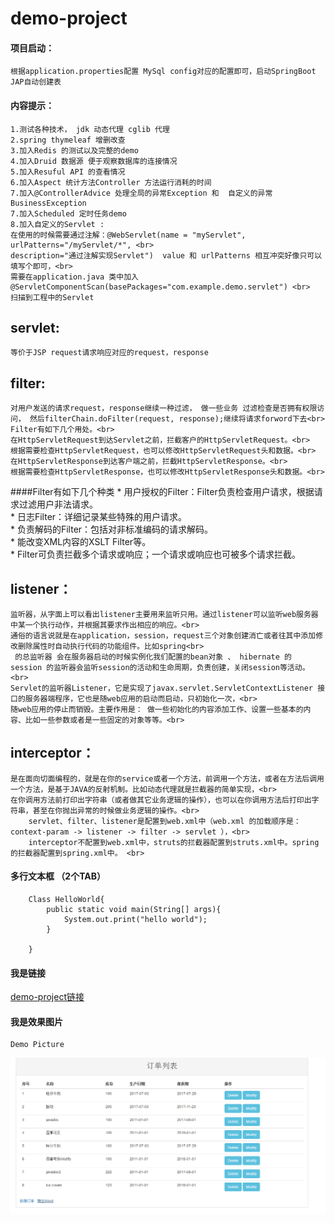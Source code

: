 demo-project
==============

#### 项目启动：
	根据application.properties配置 MySql config对应的配置即可，启动SpringBoot JAP自动创建表     

#### 内容提示：
	1.测试各种技术， jdk 动态代理 cglib 代理        
	2.spring thymeleaf 增删改查         
	3.加入Redis 的测试以及完整的demo  
	4.加入Druid 数据源 便于观察数据库的连接情况      
	5.加入Resuful API 的查看情况           
	6.加入Aspect 统计方法Controller 方法运行消耗的时间         
	7.加入@ControllerAdvice 处理全局的异常Exception 和  自定义的异常BusinessException       
	7.加入Scheduled 定时任务demo        
	8.加入自定义的Servlet :
	在使用的时候需要通过注解：@WebServlet(name = "myServlet", urlPatterns="/myServlet/*", <br>
	description="通过注解实现Servlet")  value 和 urlPatterns 相互冲突好像只可以填写个即可，<br>
	需要在application.java 类中加入@ServletComponentScan(basePackages="com.example.demo.servlet") <br> 
	扫描到工程中的Servlet


servlet:     
------------------
	等价于JSP request请求响应对应的request，response

filter:     
------------------
	对用户发送的请求request，response继续一种过滤， 做一些业务 过滤检查是否拥有权限访问， 然后filterChain.doFilter(request, response);继续将请求forword下去<br>
	Filter有如下几个用处。<br>
	在HttpServletRequest到达Servlet之前，拦截客户的HttpServletRequest。<br>
	根据需要检查HttpServletRequest，也可以修改HttpServletRequest头和数据。<br>
	在HttpServletResponse到达客户端之前，拦截HttpServletResponse。<br>
	根据需要检查HttpServletResponse，也可以修改HttpServletResponse头和数据。<br>

####Filter有如下几个种类
	* 用户授权的Filter：Filter负责检查用户请求，根据请求过滤用户非法请求。<br>
	* 日志Filter：详细记录某些特殊的用户请求。<br>
	* 负责解码的Filter：包括对非标准编码的请求解码。<br>
	* 能改变XML内容的XSLT Filter等。<br>
	* Filter可负责拦截多个请求或响应；一个请求或响应也可被多个请求拦截。<br>

listener：           
--------------------
	监听器，从字面上可以看出listener主要用来监听只用。通过listener可以监听web服务器中某一个执行动作，并根据其要求作出相应的响应。<br>
	通俗的语言说就是在application，session，request三个对象创建消亡或者往其中添加修改删除属性时自动执行代码的功能组件。比如spring<br>
	 的总监听器 会在服务器启动的时候实例化我们配置的bean对象 、 hibernate 的 session 的监听器会监听session的活动和生命周期，负责创建，关闭session等活动。<br>
	Servlet的监听器Listener，它是实现了javax.servlet.ServletContextListener 接口的服务器端程序，它也是随web应用的启动而启动，只初始化一次，<br>
	随web应用的停止而销毁。主要作用是： 做一些初始化的内容添加工作、设置一些基本的内容、比如一些参数或者是一些固定的对象等等。<br>


interceptor：
--------------------
	是在面向切面编程的，就是在你的service或者一个方法，前调用一个方法，或者在方法后调用一个方法，是基于JAVA的反射机制。比如动态代理就是拦截器的简单实现，<br>
	在你调用方法前打印出字符串（或者做其它业务逻辑的操作），也可以在你调用方法后打印出字符串，甚至在你抛出异常的时候做业务逻辑的操作。<br>
	    servlet、filter、listener是配置到web.xml中（web.xml 的加载顺序是：context-param -> listener -> filter -> servlet ），<br>
	    interceptor不配置到web.xml中，struts的拦截器配置到struts.xml中。spring的拦截器配置到spring.xml中。 <br>

#### 多行文本框 （2个TAB）
		Class HelloWorld{
			public static void main(String[] args){
				System.out.print("hello world");
			}
	
		}


#### 我是链接
[demo-project链接](https://github.com/ninuxGithub/demo-project)<br />



#### 我是效果图片
	Demo Picture
![image](https://github.com/ninuxGithub/demo-project/blob/master/demo.png)


